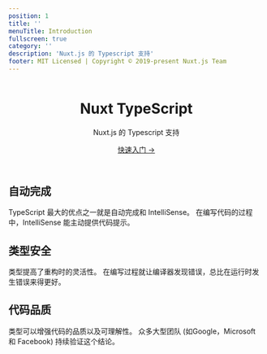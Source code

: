 ```yaml
---
position: 1
title: ''
menuTitle: Introduction
fullscreen: true
category: ''
description: 'Nuxt.js 的 Typescript 支持'
footer: MIT Licensed | Copyright © 2019-present Nuxt.js Team
---
```


<header class="flex flex-col items-center">

<img src="/icon.png" alt="">

# Nuxt TypeScript

<p class="text-xl">
  Nuxt.js 的 Typescript 支持
</p>
<a href="/zh-Hans/guide/introduction" class="rounded bg-primary-100 dark:bg-primary-900 text-primary-500 text-lg font-medium px-3 py-1 inline-block">
  快速入门 →
</a>
</p>

</header>

<div class="flex md:flex-row gap-4 flex-col">
<div class="w-full">

## 自动完成
TypeScript 最大的优点之一就是自动完成和 IntelliSense。 在编写代码的过程中，IntelliSense 能主动提供代码提示。

</div>
<div class="w-full">

## 类型安全
类型提高了重构时的灵活性。 在编写过程就让编译器发现错误，总比在运行时发生错误来得更好。

</div>
<div class="w-full">

## 代码品质
类型可以增强代码的品质以及可理解性。 众多大型团队 (如Google，Microsoft 和 Facebook) 持续验证这个结论。

</div>
</div>

